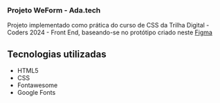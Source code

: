 ### Projeto WeForm - Ada.tech
Projeto implementado como prática do curso de CSS da Trilha Digital - Coders 2024 - Front End, baseando-se no protótipo criado neste [Figma](https://www.figma.com/design/w11Rpk9e1tqreNMtHAVrDm/We-Form?node-id=9-155&t=PNs3zolV5o4BRJPk-0)
## Tecnologias utilizadas
- HTML5
- CSS
- Fontawesome
- Google Fonts
